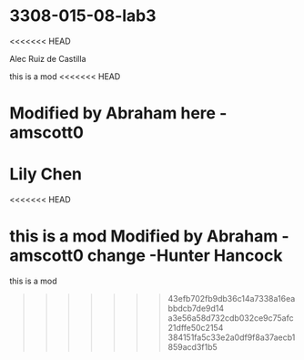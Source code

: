 # 3308-015-08-lab3
<<<<<<< HEAD

Alec Ruiz de Castilla

this is a mod
<<<<<<< HEAD

Modified by Abraham here -amscott0
=======

Lily Chen
=======
<<<<<<< HEAD

this is a mod Modified by Abraham -amscott0
change -Hunter Hancock
=======
this is a mod
>>>>>>> 43efb702fb9db36c14a7338a16eabbdcb7de9d14
>>>>>>> a3e56a58d732cdb032ce9c75afc21dffe50c2154
>>>>>>> 384151fa5c33e2a0df9f8a37aecb1859acd3f1b5
